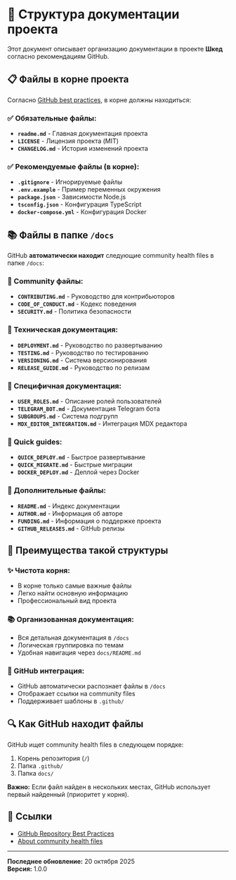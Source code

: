 # 📁 Структура документации проекта

Этот документ описывает организацию документации в проекте **Шкед** согласно рекомендациям GitHub.

## 📋 Файлы в корне проекта

Согласно [GitHub best practices](https://docs.github.com/en/repositories/creating-and-managing-repositories/best-practices-for-repositories), в корне должны находиться:

### ✅ Обязательные файлы:
- **`readme.md`** - Главная документация проекта
- **`LICENSE`** - Лицензия проекта (MIT)
- **`CHANGELOG.md`** - История изменений проекта

### ✅ Рекомендуемые файлы (в корне):
- **`.gitignore`** - Игнорируемые файлы
- **`.env.example`** - Пример переменных окружения
- **`package.json`** - Зависимости Node.js
- **`tsconfig.json`** - Конфигурация TypeScript
- **`docker-compose.yml`** - Конфигурация Docker

## 📚 Файлы в папке `/docs`

GitHub **автоматически находит** следующие community health files в папке `/docs`:

### 🤝 Community файлы:
- **`CONTRIBUTING.md`** - Руководство для контрибьюторов
- **`CODE_OF_CONDUCT.md`** - Кодекс поведения
- **`SECURITY.md`** - Политика безопасности

### 📖 Техническая документация:
- **`DEPLOYMENT.md`** - Руководство по развертыванию
- **`TESTING.md`** - Руководство по тестированию
- **`VERSIONING.md`** - Система версионирования
- **`RELEASE_GUIDE.md`** - Руководство по релизам

### 🎯 Специфичная документация:
- **`USER_ROLES.md`** - Описание ролей пользователей
- **`TELEGRAM_BOT.md`** - Документация Telegram бота
- **`SUBGROUPS.md`** - Система подгрупп
- **`MDX_EDITOR_INTEGRATION.md`** - Интеграция MDX редактора

### 🚀 Quick guides:
- **`QUICK_DEPLOY.md`** - Быстрое развертывание
- **`QUICK_MIGRATE.md`** - Быстрые миграции
- **`DOCKER_DEPLOY.md`** - Деплой через Docker

### 📝 Дополнительные файлы:
- **`README.md`** - Индекс документации
- **`AUTHOR.md`** - Информация об авторе
- **`FUNDING.md`** - Информация о поддержке проекта
- **`GITHUB_RELEASES.md`** - GitHub релизы

## 🎯 Преимущества такой структуры

### ✨ Чистота корня:
- В корне только самые важные файлы
- Легко найти основную информацию
- Профессиональный вид проекта

### 📚 Организованная документация:
- Вся детальная документация в `/docs`
- Логическая группировка по темам
- Удобная навигация через `docs/README.md`

### 🤖 GitHub интеграция:
- GitHub автоматически распознает файлы в `/docs`
- Отображает ссылки на community files
- Поддерживает шаблоны в `.github/`

## 🔍 Как GitHub находит файлы

GitHub ищет community health files в следующем порядке:
1. Корень репозитория (`/`)
2. Папка `.github/`
3. Папка `docs/`

**Важно:** Если файл найден в нескольких местах, GitHub использует первый найденный (приоритет у корня).

## 📖 Ссылки

- [GitHub Repository Best Practices](https://docs.github.com/en/repositories/creating-and-managing-repositories/best-practices-for-repositories)
- [About community health files](https://docs.github.com/en/communities/setting-up-your-project-for-healthy-contributions/creating-a-default-community-health-file)

---

**Последнее обновление:** 20 октября 2025  
**Версия:** 1.0.0

